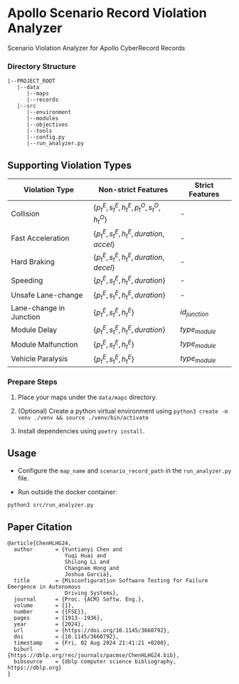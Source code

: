 # Apollo Scenario Record Violation Analyzer
Scenario Violation Analyzer for Apollo CyberRecord Records

### Directory Structure
```
|--PROJECT_ROOT
   |--data
      |--maps
      |--records
   |--src
      |--environment
      |--modules
      |--objectives
      |--tools
      |--config.py
      |--run_analyzer.py
  ```

## Supporting Violation Types
| Violation Type           | Non-strict Features                                 | Strict Features |
|--------------------------|-----------------------------------------------------|-----------------|
| Collision               | $\{p^{E}_{t},s^{E}_{t},h^{E}_{t},p^{O}_{t},s^{O}_{t},h^{O}_{t}\}$ | -               |
| Fast Acceleration       | $\{p^{E}_{t},s^{E}_{t},h^{E}_{t},duration,accel\}$  | -               |
| Hard Braking           | $\{p^{E}_{t},s^{E}_{t},h^{E}_{t},duration,decel\}$  | -               |
| Speeding               | $\{p^{E}_{t},s^{E}_{t},h^{E}_{t},duration\}$        | -               |
| Unsafe Lane-change     | $\{p^{E}_{t},s^{E}_{t},h^{E}_{t},duration\}$        | -               |
| Lane-change in Junction | $\{p^{E}_{t},s^{E}_{t},h^{E}_{t}\}$                 | $id_{junction}$ |
| Module Delay           | $\{p^{E}_{t},s^{E}_{t},h^{E}_{t},duration\}$        | $type_{module}$ |
| Module Malfunction     | $\{p^{E}_{t},s^{E}_{t},h^{E}_{t}\}$                 | $type_{module}$ |
| Vehicle Paralysis      | $\{p^{E}_{t},s^{E}_{t},h^{E}_{t}\}$                 | $type_{module}$ |

### Prepare Steps

1. Place your maps under the `data/maps` directory.

2. (Optional) Create a python virtual environment using `python3 create -m venv ./venv && source ./venv/bin/activate`

3. Install dependencies using `poetry install`.


## Usage
- Configure the `map_name` and `scenario_record_path` in the `run_analyzer.py` file.

- Run outside the docker container:
```bash
python3 src/run_analyzer.py
```


## Paper Citation
```aiignore
@article{ChenHLHG24,
  author       = {Yuntianyi Chen and
                  Yuqi Huai and
                  Shilong Li and
                  Changnam Hong and
                  Joshua Garcia},
  title        = {Misconfiguration Software Testing for Failure Emergence in Autonomous
                  Driving Systems},
  journal      = {Proc. {ACM} Softw. Eng.},
  volume       = {1},
  number       = {{FSE}},
  pages        = {1913--1936},
  year         = {2024},
  url          = {https://doi.org/10.1145/3660792},
  doi          = {10.1145/3660792},
  timestamp    = {Fri, 02 Aug 2024 21:41:21 +0200},
  biburl       = {https://dblp.org/rec/journals/pacmse/ChenHLHG24.bib},
  bibsource    = {dblp computer science bibliography, https://dblp.org}
}
```